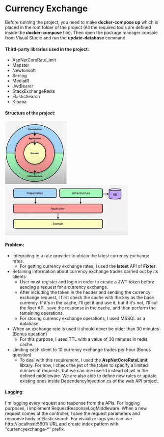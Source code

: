 # Currency Exchange

Before running the project, you need to make **docker-compose up** which is placed in the root folder of the project (All the required tools are defined inside the **docker-compose** file). Then open the package manager console from Visual Studio and run the **update-database** command.


#### Third-party libraries used in the project:
- AspNetCoreRateLimit
- Mapster
- Newtonsoft
- Serilog
- MediatR
- JwtBearer
- StackExchangeRedis
- ElasticSearch
- Kibana

#### Structure of the project:
<img src="Readme/Structure.jpg" alt="drawing" width="200"/>
<img src="Readme/Structure1.jpg" alt="drawing" width="400"/>

#### Problem:

- Integrating to a rate provider to obtain the latest currency exchange rates.
  - For getting currency exchange rates, I used the **latest** API of **Fixter**.
- Retaining information about currency exchange trades carried out by its clients
  - User must register and login in order to create a JWT token before sending a request for a currency exchange.
  - After including the token in the header and sending the currency exchange request, I first check the cache with the key as the base currency. If it's in the cache, I'll get it and use it, but if it's not, I'll call the fixer API, save the response in the cache, and then perform the remaining operations.
  - For storing currency exchange operations, I used MSSQL as a database.
- When an exchange rate is used it should never be older than 30 minutes (Bonus question)
  - For this purpose, I used TTL with a value of 30 minutes in redis cache.
- Limiting each client to 10 currency exchange trades per hour (Bonus question)
  - To deal with this requirement, I used the **AspNetCoreRateLimit** library. For now, I check the jwt of the token to specify a limited number of requests, but we can use userId instead of jwt in the defined middleware. We are also able to define new rules or update existing ones inside DependencyInjecttion.cs of the web API project.

#### Logging:

I'm logging every request and response from the APIs. For logging purposes, I implement RequestResponseLogMiddleware. When a new request comes at the controller, I save the request parameters and response body in Elasticsearch. For visualize logs you can use http://localhost:5601/ URL and create index pattern with "currencyexchange-*" prefix.
